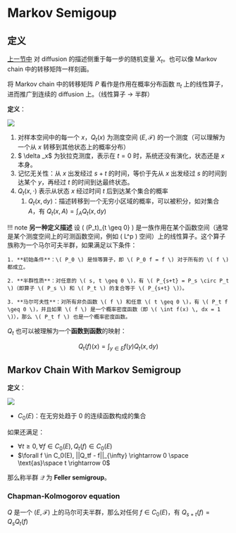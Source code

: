 # Markov Semigoup

## 定义

[上一节中](./Lecture20%20Itô%20Integral,%20Itô%20Formula.md) 对 diffusion 的描述侧重于每一步的随机变量 $X_t$。也可以像 Markov chain 中的转移矩阵一样刻画。

将 Markov chain 中的转移矩阵 $P$ 看作是作用在概率分布函数 $\pi_t$ 上的线性算子，进而推广到连续的 diffusion 上。（线性算子 $\rightarrow$ 半群）

**定义**：

![](https://cdn.jsdelivr.net/gh/KinnariyaMamaTanha/Images@main/202408300958282.png)

1. 对样本空间中的每一个 $x$，$Q_t(x)$ 为测度空间 $(E, \mathcal{F})$ 的一个测度（可以理解为一个从 $x$ 转移到其他状态上的概率分布）
2. $ \delta _x$ 为狄拉克测度，表示在 $t = 0$ 时，系统还没有演化，状态还是 $x$ 本身。
3. 记忆无关性：从 $x$ 出发经过 $s + t$ 的时间，等价于先从 $x$ 出发经过 $s$ 的时间到达某个 $y$，再经过 $t$ 的时间到达最终状态。
4. $Q_t(x, \cdot)$ 表示从状态 $x$ 经过时间 $t$ 后到达某个集合的概率
   1. $Q_t(x, \mathrm{d}y)$：描述转移到一个无穷小区域的概率，可以被积分，如对集合 $A$，有 $Q_t(x, A) = \int_{A}Q_t(x, \mathrm{d}y)$

!!! note **另一种定义描述**
    设 \( (P_t)_{t \geq 0} \) 是一族作用在某个函数空间（通常是某个测度空间上的可测函数空间，例如 \( L^p \) 空间）上的线性算子。这个算子族称为一个马尔可夫半群，如果满足以下条件：

    1. **初始条件**：\( P_0 \) 是恒等算子，即 \( P_0 f = f \) 对于所有的 \( f \) 都成立。

    2. **半群性质**：对任意的 \( s, t \geq 0 \)，有 \( P_{s+t} = P_s \circ P_t \)（即算子 \( P_s \) 和 \( P_t \) 的复合等于 \( P_{s+t} \)）。

    3. **马尔可夫性**：对所有非负函数 \( f \) 和任意 \( t \geq 0 \)，有 \( P_t f \geq 0 \)，并且如果 \( f \) 是一个概率密度函数（即 \( \int f(x) \, dx = 1 \)），那么 \( P_t f \) 也是一个概率密度函数。

$Q_t$ 也可以被理解为一个**函数到函数**的映射：

$$
Q_t(f)(x) = \int_{y \in E}^{} f(y)Q_t(x, \mathrm{d}y)
$$

## Markov Chain With Markov Semigroup

**定义**：

![](https://cdn.jsdelivr.net/gh/KinnariyaMamaTanha/Images@main/202408301104767.png)

- $C_0(E)$：在无穷处趋于 0 的连续函数构成的集合

如果还满足：

- $\forall t \ge 0, \forall f \in C_0(E), Q_t(f) \in C_0(E)$
- $\forall f \in C_0(E), ||Q_tf - f||_{\infty} \rightarrow 0 \space \text{as}\space t \rightarrow 0$

那么称半群 $\mathcal{Q}$ 为 **Feller semigroup**。

### Chapman-Kolmogorov equation

$Q$ 是一个 $(E, \mathcal{F})$ 上的马尔可夫半群，那么对任何 $f \in C_0(E)$，有 $Q_{s+t}(f) = Q_sQ_t(f)$
